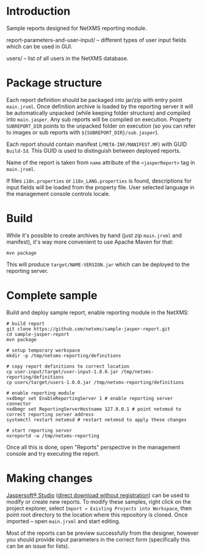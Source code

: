 # Introduction

Sample reports designed for NetXMS reporting module.

report-parameters-and-user-input/ – different types of user input fields which can be used in GUI.

users/ – list of all users in the NetXMS database.

# Package structure

Each report definition should be packaged into jar/zip with entry point `main.jrxml`. Once definition archive is loaded by the reporting server it will be automatically unpacked (while keeping folder structure) and compiled into `main.jasper`. Any sub reports will be compiled on execution. Property `SUBREPORT_DIR` points to the unpacked folder on execution (so you can refer to images or sub reports with `${SUBREPORT_DIR}/sub.jasper`).

Each report should contain manifest (`/META-INF/MANIFEST.MF`) with GUID `Build-Id`. This GUID is used to distinguish between deployed reports.

Name of the report is taken from `name` attribute of the `<jasperReport>` tag in `main.jrxml`.

If files `i18n.properties` or `i18n_LANG.properties` is found, descriptions for input fields will be loaded from the property file. User selected language in the management console controls locale.

# Build

While it's possible to create archives by hand (just zip `main.jrxml` and manifest), it's way more convenient to use Apache Maven for that:

`mvn package`

This will produce `target/NAME-VERSION.jar` which can be deployed to the reporting server.

# Complete sample

Build and deploy sample report, enable reporting module in the NetXMS:

```shell
# build report
git clone https://github.com/netxms/sample-jasper-report.git
cd sample-jasper-report
mvn package

# setup temporary workspace
mkdir -p /tmp/netxms-reporting/definitions

# copy report definitions to correct location
cp user-input/target/user-input-1.0.0.jar /tmp/netxms-reporting/definitions
cp users/target/users-1.0.0.jar /tmp/netxms-reporting/definitions

# enable reporting module
nxdbmgr set EnableReportingServer 1 # enable reporting server connector
nxdbmgr set ReportingServerHostname 127.0.0.1 # point netxmsd to correct reporting server address
systemctl restart netxmsd # restart netxmsd to apply these changes

# start reporting server
nxreportd -w /tmp/netxms-reporting
```

Once all this is done, open "Reports" perspective in the management console and try executing the report.

# Making changes

[Jaspersoft® Studio](https://community.jaspersoft.com/project/jaspersoft-studio) ([direct download without registration](https://sourceforge.net/projects/jasperstudio/)) can be used to modify or create new reports. To modify these samples, right click on the project explorer, select `Import ➔ Existing Projects into Workspace`, then point root directory to the location where this repository is cloned. Once imported – open `main.jrxml` and start editing.

Most of the reports can be preview successfully from the designer, however you should provide input parameters in the correct form (specifically this can be an issue for lists).
